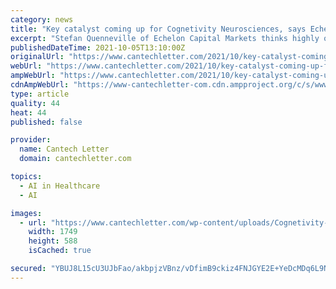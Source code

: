 ```yaml
---
category: news
title: "Key catalyst coming up for Cognetivity Neurosciences, says Echelon"
excerpt: "Stefan Quenneville of Echelon Capital Markets thinks highly of Cognetivity Neurosciences, maintaining a “Speculative Buy” rating and target price of $1.50/share for a projected return of 134 per cent in an update to clients on Thursday."
publishedDateTime: 2021-10-05T13:10:00Z
originalUrl: "https://www.cantechletter.com/2021/10/key-catalyst-coming-up-for-cognetivity-neurosciences-says-echelon/"
webUrl: "https://www.cantechletter.com/2021/10/key-catalyst-coming-up-for-cognetivity-neurosciences-says-echelon/"
ampWebUrl: "https://www.cantechletter.com/2021/10/key-catalyst-coming-up-for-cognetivity-neurosciences-says-echelon/amp/"
cdnAmpWebUrl: "https://www-cantechletter-com.cdn.ampproject.org/c/s/www.cantechletter.com/2021/10/key-catalyst-coming-up-for-cognetivity-neurosciences-says-echelon/amp/"
type: article
quality: 44
heat: 44
published: false

provider:
  name: Cantech Letter
  domain: cantechletter.com

topics:
  - AI in Healthcare
  - AI

images:
  - url: "https://www.cantechletter.com/wp-content/uploads/Cognetivity-Neurosciences.jpg"
    width: 1749
    height: 588
    isCached: true

secured: "YBUJ8L15cU3UJbFao/akbpjzVBnz/vDfimB9ckiz4FNJGYE2E+YeDcMDq6L9NBWp1036T/BeWrYU3c0usYyzUsswvKl4+GLQPlOVZeD/QVcK6LM5X79QOn8IqkzMft+oBYC2QrimDv3s1J+0pAfrIvzBRi18b9naSfn3wj7bnwWYvNEsK1Tfc5wf7j5/45KFenA4gSE3Uo12IQ4+h8qZGXXSfM2i0yiyluKp3gnJYi6ATwgXg7qylPhB8LpjtrhVbWq1B4OFBqHVp4w+6Czf0ZsXlFf64qnWECX6S58lxPSTDEnkmse7PTGSJShjquBEJj/1V1BsH/G//Vyd0DEh7FYYkIFWEEKDqLCLcp33CQI=;ZdvOnd6gd3Tg+a1c2YiUZA=="
---
```


